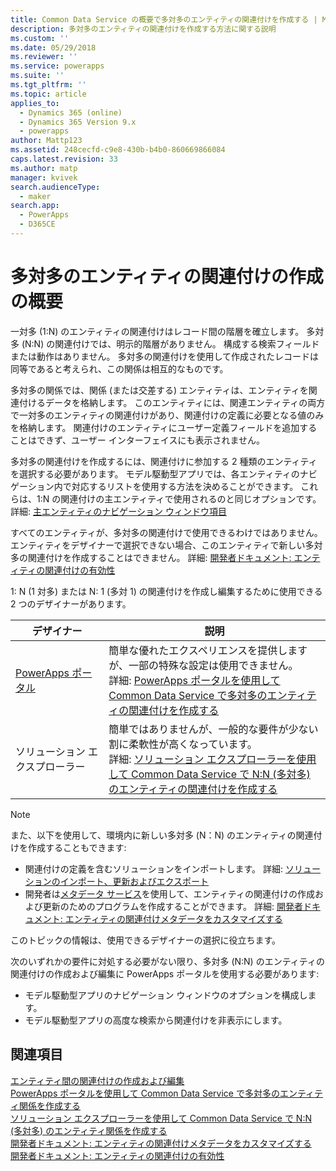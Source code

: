 ```yaml
---
title: Common Data Service の概要で多対多のエンティティの関連付けを作成する | MicrosoftDocs
description: 多対多のエンティティの関連付けを作成する方法に関する説明
ms.custom: ''
ms.date: 05/29/2018
ms.reviewer: ''
ms.service: powerapps
ms.suite: ''
ms.tgt_pltfrm: ''
ms.topic: article
applies_to:
  - Dynamics 365 (online)
  - Dynamics 365 Version 9.x
  - powerapps
author: Mattp123
ms.assetid: 248cecfd-c9e8-430b-b4b0-860669866084
caps.latest.revision: 33
ms.author: matp
manager: kvivek
search.audienceType:
  - maker
search.app:
  - PowerApps
  - D365CE
---
```

# <a name="create-many-to-many-entity-relationships-overview"></a>多対多のエンティティの関連付けの作成の概要

一対多 (1:N) のエンティティの関連付けはレコード間の階層を確立します。 多対多 (N:N) の関連付けでは、明示的階層がありません。 構成する検索フィールドまたは動作はありません。 多対多の関連付けを使用して作成されたレコードは同等であると考えられ、この関係は相互的なものです。  
  
多対多の関係では、関係 (または交差する) エンティティは、エンティティを関連付けるデータを格納します。 このエンティティには、関連エンティティの両方で一対多のエンティティの関連付けがあり、関連付けの定義に必要となる値のみを格納します。 関連付けのエンティティにユーザー定義フィールドを追加することはできず、ユーザー インターフェイスにも表示されません。 
  
多対多の関連付けを作成するには、関連付けに参加する 2 種類のエンティティを選択する必要があります。 モデル駆動型アプリでは、各エンティティのナビゲーション内で対応するリストを使用する方法を決めることができます。 これらは、1:N の関連付けの主エンティティで使用されるのと同じオプションです。 詳細: [主エンティティのナビゲーション ウィンドウ項目](create-edit-1n-relationships-solution-explorer.md#navigation-pane-item-for-primary-entity)
  
すべてのエンティティが、多対多の関連付けで使用できるわけではありません。 エンティティをデザイナーで選択できない場合、このエンティティで新しい多対多の関連付けを作成することはできません。 詳細: [開発者ドキュメント: エンティティの関連付けの有効性](https://docs.microsoft.com/dynamics365/customer-engagement/developer/entity-relationship-eligibility)

1: N (1 対多) または N: 1 (多対 1) の関連付けを作成し編集するために使用できる 2 つのデザイナーがあります。

|デザイナー| 説明|
|--|--|
|[PowerApps ポータル](https://web.powerapps.com/?utm_source=padocs&utm_medium=linkinadoc&utm_campaign=referralsfromdoc)|簡単な優れたエクスペリエンスを提供しますが、一部の特殊な設定は使用できません。<br />詳細: [PowerApps ポータルを使用して Common Data Service で多対多のエンティティの関連付けを作成する](create-edit-nn-relationships-portal.md)|
|ソリューション エクスプローラー|簡単ではありませんが、一般的な要件が少ない割に柔軟性が高くなっています。<br />詳細: [ソリューション エクスプローラーを使用して Common Data Service で N:N (多対多) のエンティティの関連付けを作成する](create-edit-nn-relationships-solution-explorer.md) |

> [!NOTE]
> また、以下を使用して、環境内に新しい多対多 (N：N) のエンティティの関連付けを作成することもできます:
> - 関連付けの定義を含むソリューションをインポートします。 詳細: [ソリューションのインポート、更新およびエクスポート](import-update-export-solutions.md)
> - 開発者は[メタデータ サービス](../../developer/common-data-service/metadata-services.md)を使用して、エンティティの関連付けの作成および更新のためのプログラムを作成することができます。 詳細: [開発者ドキュメント: エンティティの関連付けメタデータをカスタマイズする](https://docs.microsoft.com/dynamics365/customer-engagement/developer/customize-entity-relationship-metadata)

このトピックの情報は、使用できるデザイナーの選択に役立ちます。 

次のいずれかの要件に対処する必要がない限り、多対多 (N:N) のエンティティの関連付けの作成および編集に PowerApps ポータルを使用する必要があります:

- モデル駆動型アプリのナビゲーション ウィンドウのオプションを構成します。
- モデル駆動型アプリの高度な検索から関連付けを非表示にします。

## <a name="see-also"></a>関連項目

[エンティティ間の関連付けの作成および編集](create-edit-entity-relationships.md)<br />
[PowerApps ポータルを使用して Common Data Service で多対多のエンティティ関係を作成する](create-edit-nn-relationships-portal.md)<br />
[ソリューション エクスプローラーを使用して Common Data Service で N:N (多対多) のエンティティ関係を作成する](create-edit-nn-relationships-solution-explorer.md)<br />
[開発者ドキュメント: エンティティの関連付けメタデータをカスタマイズする](https://docs.microsoft.com/dynamics365/customer-engagement/developer/customize-entity-relationship-metadata)<br />
[開発者ドキュメント: エンティティの関連付けの有効性](https://docs.microsoft.com/dynamics365/customer-engagement/developer/entity-relationship-eligibility)
